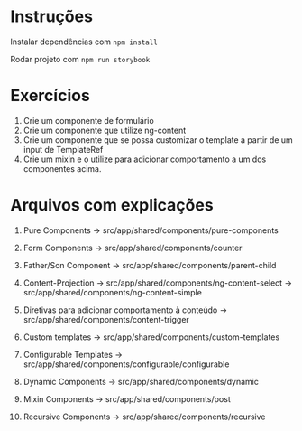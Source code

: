 # Instruções

Instalar dependências com `npm install`

Rodar projeto com `npm run storybook`

# Exercícios

1) Crie um componente de formulário
2) Crie um componente que utilize ng-content
3) Crie um componente que se possa customizar o template a partir de um input de TemplateRef
4) Crie um mixin e o utilize para adicionar comportamento a um dos componentes acima.


# Arquivos com explicações

1) Pure Components -> src/app/shared/components/pure-components

2) Form Components -> src/app/shared/components/counter

3) Father/Son Component -> src/app/shared/components/parent-child

4) Content-Projection -> src/app/shared/components/ng-content-select
                      -> src/app/shared/components/ng-content-simple

5) Diretivas para adicionar comportamento à conteúdo -> src/app/shared/components/content-trigger

6) Custom templates -> src/app/shared/components/custom-templates

7) Configurable Templates -> src/app/shared/components/configurable/configurable

8) Dynamic Components -> src/app/shared/components/dynamic

9) Mixin Components -> src/app/shared/components/post

10) Recursive Components -> src/app/shared/components/recursive

